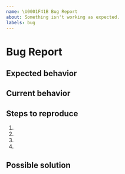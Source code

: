 ```yaml
---
name: \U0001F41B Bug Report
about: Something isn't working as expected.
labels: bug
---
```

# Bug Report

<!-- Provide a general summary of the issue -->

## Expected behavior

<!-- A description of what was expected to happen. -->

## Current behavior

<!-- A description of what actually happened. -->

## Steps to reproduce

1. <!-- First step to reproduce the bug -->
2.
3.
4.

## Possible solution

<!-- Not obligatory but helpful to provide a possible implementation and/or code to solve the bug -->
